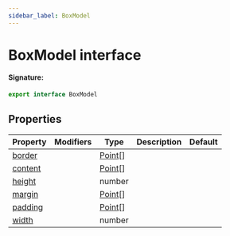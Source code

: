 ```yaml
---
sidebar_label: BoxModel
---
```


# BoxModel interface

#### Signature:

```typescript
export interface BoxModel
```

## Properties

| Property                                   | Modifiers | Type                              | Description | Default |
| ------------------------------------------ | --------- | --------------------------------- | ----------- | ------- |
| [border](./puppeteer.boxmodel.border.md)   |           | [Point](./puppeteer.point.md)\[\] |             |         |
| [content](./puppeteer.boxmodel.content.md) |           | [Point](./puppeteer.point.md)\[\] |             |         |
| [height](./puppeteer.boxmodel.height.md)   |           | number                            |             |         |
| [margin](./puppeteer.boxmodel.margin.md)   |           | [Point](./puppeteer.point.md)\[\] |             |         |
| [padding](./puppeteer.boxmodel.padding.md) |           | [Point](./puppeteer.point.md)\[\] |             |         |
| [width](./puppeteer.boxmodel.width.md)     |           | number                            |             |         |
